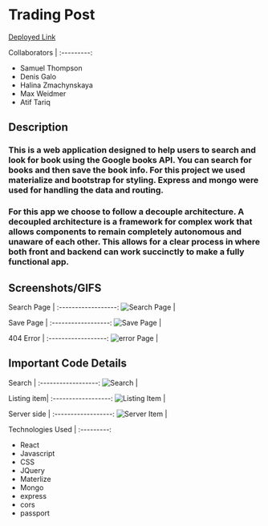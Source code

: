 # Trading Post

[Deployed Link]()

Collaborators |
:---------:
* Samuel Thompson
* Denis Galo
* Halina Zmachynskaya
* Max Weidmer
* Atif Tariq

## Description
### This is a web application designed to help users to search and look for book using the Google books API. You can search for books and then save the book info. For this project we used materialize and bootstrap for styling. Express and mongo were used for handling the data and routing. 

### For this app we choose to follow a decouple architecture. A decoupled architecture is a framework for complex work that allows components to remain completely autonomous and unaware of each other. This allows for a clear process in where both front and backend can work succinctly to make a fully functional app.

## Screenshots/GIFS

Search Page |
:------------------:
![Search Page]() |

Save Page |
:------------------:
![Save Page](./images/savedpage.PNG) |


404 Error |
:------------------:
![error Page](./images/404error.PNG) |


## Important Code Details

Search  |
:------------------:
![Search](./images/search.PNG) |

Listing item|
:------------------:
![Listing Item](./images/search.PNG) |

Server side |
:------------------:
![Server Item](./images/search.PNG) |



Technologies Used |
:---------:
* React
* Javascript
* CSS
* JQuery
* Materlize
* Mongo
* express
* cors
* passport
